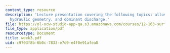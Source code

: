 ```yaml
---
content_type: resource
description: 'Lecture presentation covering the following topics: alluvial landforms,
  hydraulic geometry, and dominant discharge.'
file: https://ol-ocw-studio-app-qa.s3.amazonaws.com/courses/12-163-surface-processes-and-landscape-evolution-fall-2004/c9703f8b6b0c7833e7d9e4f0e91afea8_week3.pdf
file_type: application/pdf
resourcetype: Document
title: week3.pdf
uid: c9703f8b-6b0c-7833-e7d9-e4f0e91afea8
---
```

